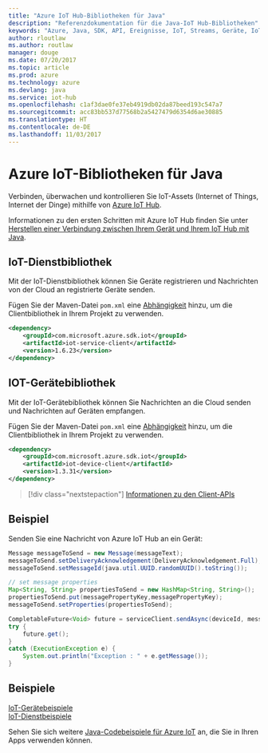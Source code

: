 ```yaml
---
title: "Azure IoT Hub-Bibliotheken für Java"
description: "Referenzdokumentation für die Java-IoT Hub-Bibliotheken"
keywords: "Azure, Java, SDK, API, Ereignisse, IoT, Streams, Geräte, IoT Hub"
author: rloutlaw
ms.author: routlaw
manager: douge
ms.date: 07/20/2017
ms.topic: article
ms.prod: azure
ms.technology: azure
ms.devlang: java
ms.service: iot-hub
ms.openlocfilehash: c1af3dae0fe37eb4919db02da87beed193c547a7
ms.sourcegitcommit: acc83bb537d77568b2a5427479d6354d6ae30885
ms.translationtype: HT
ms.contentlocale: de-DE
ms.lasthandoff: 11/03/2017
---
```

# <a name="azure-iot-libraries-for-java"></a>Azure IoT-Bibliotheken für Java

Verbinden, überwachen und kontrollieren Sie IoT-Assets (Internet of Things, Internet der Dinge) mithilfe von [Azure IoT Hub](https://docs.microsoft.com/azure/iot-hub/iot-hub-what-is-iot-hub).

Informationen zu den ersten Schritten mit Azure IoT Hub finden Sie unter [Herstellen einer Verbindung zwischen Ihrem Gerät und Ihrem IoT Hub mit Java](/azure/iot-hub/iot-hub-java-java-getstarted).

## <a name="iot-service-library"></a>IoT-Dienstbibliothek

Mit der IoT-Dienstbibliothek können Sie Geräte registrieren und Nachrichten von der Cloud an registrierte Geräte senden.

Fügen Sie der Maven-Datei `pom.xml` eine [Abhängigkeit](https://maven.apache.org/guides/getting-started/index.html#How_do_I_use_external_dependencies) hinzu, um die Clientbibliothek in Ihrem Projekt zu verwenden.  

```XML
<dependency>
    <groupId>com.microsoft.azure.sdk.iot</groupId>
    <artifactId>iot-service-client</artifactId>
    <version>1.6.23</version>
</dependency>
```   

## <a name="iot-device-library"></a>IOT-Gerätebibliothek

Mit der IoT-Gerätebibliothek können Sie Nachrichten an die Cloud senden und Nachrichten auf Geräten empfangen.

Fügen Sie der Maven-Datei `pom.xml` eine [Abhängigkeit](https://maven.apache.org/guides/getting-started/index.html#How_do_I_use_external_dependencies) hinzu, um die Clientbibliothek in Ihrem Projekt zu verwenden.  

```XML
<dependency>
    <groupId>com.microsoft.azure.sdk.iot</groupId>
    <artifactId>iot-device-client</artifactId>
    <version>1.3.31</version>
</dependency>
```

> [!div class="nextstepaction"]
> [Informationen zu den Client-APIs](/java/api/overview/azure/iot/clientlibrary)   

## <a name="example"></a>Beispiel

Senden Sie eine Nachricht von Azure IoT Hub an ein Gerät:

```java
Message messageToSend = new Message(messageText);
messageToSend.setDeliveryAcknowledgement(DeliveryAcknowledgement.Full);
messageToSend.setMessageId(java.util.UUID.randomUUID().toString());

// set message properties
Map<String, String> propertiesToSend = new HashMap<String, String>();
propertiesToSend.put(messagePropertyKey,messagePropertyKey);
messageToSend.setProperties(propertiesToSend);

CompletableFuture<Void> future = serviceClient.sendAsync(deviceId, messageToSend);
try {
    future.get();
}
catch (ExecutionException e) {
    System.out.println("Exception : " + e.getMessage());
}
```


## <a name="samples"></a>Beispiele

[IoT-Gerätebeispiele](https://github.com/Azure/azure-iot-sdk-java/tree/master/device/iot-device-samples)     
[IoT-Dienstbeispiele](https://github.com/Azure/azure-iot-sdk-java/tree/master/service/iot-service-samples)

Sehen Sie sich weitere [Java-Codebeispiele für Azure IoT](https://azure.microsoft.com/resources/samples/?platform=java&term=iot) an, die Sie in Ihren Apps verwenden können.
